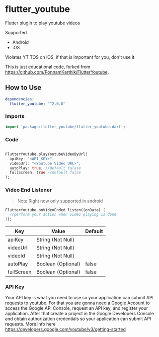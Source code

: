 # flutter_youtube

Flutter plugin to play youtube videos

Supported

- Android
- iOS

Violates YT TOS on iOS, if that is important for you, don't use it.

This is just educational code, forked from https://github.com/PonnamKarthik/FlutterYoutube.

## How to Use

```yaml
dependencies:
  flutter_youtube: "^2.0.0"
```

### Imports

```dart
import 'package:flutter_youtube/flutter_youtube.dart';
```

### Code

```dart

FlutterYoutube.playYoutubeVideoByUrl(
  apiKey: "<API_KEY>",
  videoUrl: "<Youtube Video URL>",
  autoPlay: true, //default falase
  fullScreen: true //default false
);
```

### Video End Listener

> Note Right now only supported in android

```dart
FlutterYoutube.onVideoEnded.listen((onData) {
  //perform your action when video playing is done
});
```

| Key        | Value              | Default |
| ---------- | ------------------ | ------- |
| apiKey     | String (Not Null)  |
| videoUrl   | String (Not Null)  |
| videoId    | String (Not Null)  |
| autoPlay   | Boolean (Optional) | false   |
| fullScreen | Boolean (Optional) | false   |

### API Key
Your API key is what you need to use so your application can submit API requests to youtube.
For that you are gonna need a Google Account to access the Google API Console, request an API key, and register your application.
After that create a project in the Google Developers Console and obtain authorization credentials so your application can submit API requests.
More info here https://developers.google.com/youtube/v3/getting-started
